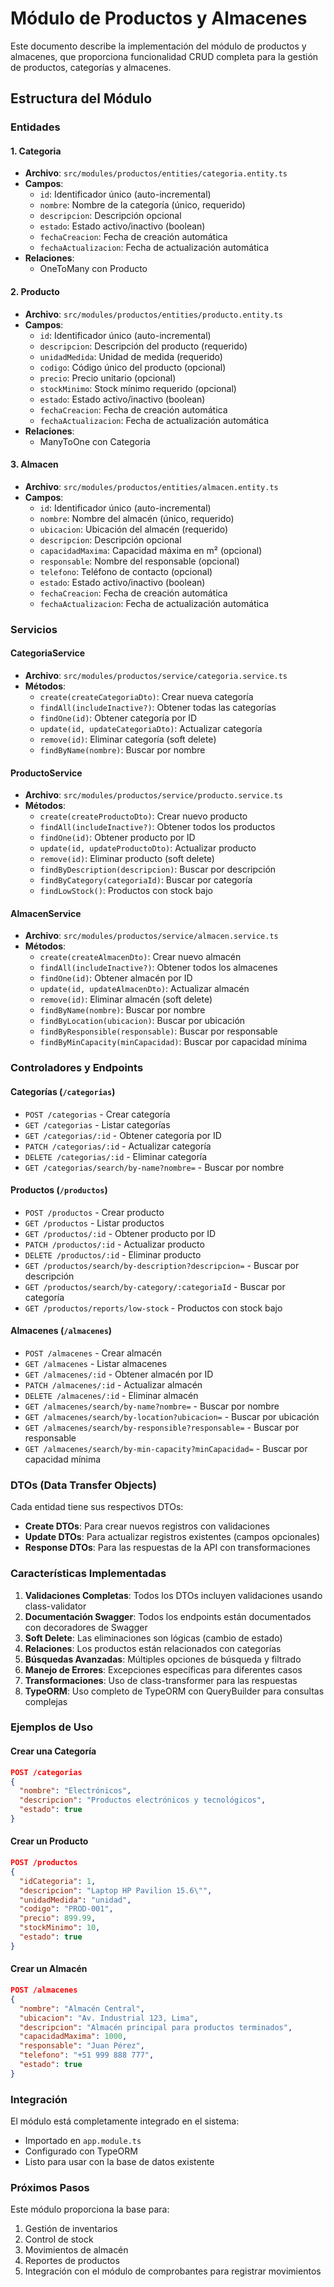 # Módulo de Productos y Almacenes

Este documento describe la implementación del módulo de productos y almacenes, que proporciona funcionalidad CRUD completa para la gestión de productos, categorías y almacenes.

## Estructura del Módulo

### Entidades

#### 1. Categoria
- **Archivo**: `src/modules/productos/entities/categoria.entity.ts`
- **Campos**:
  - `id`: Identificador único (auto-incremental)
  - `nombre`: Nombre de la categoría (único, requerido)
  - `descripcion`: Descripción opcional
  - `estado`: Estado activo/inactivo (boolean)
  - `fechaCreacion`: Fecha de creación automática
  - `fechaActualizacion`: Fecha de actualización automática
- **Relaciones**: 
  - OneToMany con Producto

#### 2. Producto
- **Archivo**: `src/modules/productos/entities/producto.entity.ts`
- **Campos**:
  - `id`: Identificador único (auto-incremental)
  - `descripcion`: Descripción del producto (requerido)
  - `unidadMedida`: Unidad de medida (requerido)
  - `codigo`: Código único del producto (opcional)
  - `precio`: Precio unitario (opcional)
  - `stockMinimo`: Stock mínimo requerido (opcional)
  - `estado`: Estado activo/inactivo (boolean)
  - `fechaCreacion`: Fecha de creación automática
  - `fechaActualizacion`: Fecha de actualización automática
- **Relaciones**: 
  - ManyToOne con Categoria

#### 3. Almacen
- **Archivo**: `src/modules/productos/entities/almacen.entity.ts`
- **Campos**:
  - `id`: Identificador único (auto-incremental)
  - `nombre`: Nombre del almacén (único, requerido)
  - `ubicacion`: Ubicación del almacén (requerido)
  - `descripcion`: Descripción opcional
  - `capacidadMaxima`: Capacidad máxima en m² (opcional)
  - `responsable`: Nombre del responsable (opcional)
  - `telefono`: Teléfono de contacto (opcional)
  - `estado`: Estado activo/inactivo (boolean)
  - `fechaCreacion`: Fecha de creación automática
  - `fechaActualizacion`: Fecha de actualización automática

### Servicios

#### CategoriaService
- **Archivo**: `src/modules/productos/service/categoria.service.ts`
- **Métodos**:
  - `create(createCategoriaDto)`: Crear nueva categoría
  - `findAll(includeInactive?)`: Obtener todas las categorías
  - `findOne(id)`: Obtener categoría por ID
  - `update(id, updateCategoriaDto)`: Actualizar categoría
  - `remove(id)`: Eliminar categoría (soft delete)
  - `findByName(nombre)`: Buscar por nombre

#### ProductoService
- **Archivo**: `src/modules/productos/service/producto.service.ts`
- **Métodos**:
  - `create(createProductoDto)`: Crear nuevo producto
  - `findAll(includeInactive?)`: Obtener todos los productos
  - `findOne(id)`: Obtener producto por ID
  - `update(id, updateProductoDto)`: Actualizar producto
  - `remove(id)`: Eliminar producto (soft delete)
  - `findByDescription(descripcion)`: Buscar por descripción
  - `findByCategory(categoriaId)`: Buscar por categoría
  - `findLowStock()`: Productos con stock bajo

#### AlmacenService
- **Archivo**: `src/modules/productos/service/almacen.service.ts`
- **Métodos**:
  - `create(createAlmacenDto)`: Crear nuevo almacén
  - `findAll(includeInactive?)`: Obtener todos los almacenes
  - `findOne(id)`: Obtener almacén por ID
  - `update(id, updateAlmacenDto)`: Actualizar almacén
  - `remove(id)`: Eliminar almacén (soft delete)
  - `findByName(nombre)`: Buscar por nombre
  - `findByLocation(ubicacion)`: Buscar por ubicación
  - `findByResponsible(responsable)`: Buscar por responsable
  - `findByMinCapacity(minCapacidad)`: Buscar por capacidad mínima

### Controladores y Endpoints

#### Categorías (`/categorias`)
- `POST /categorias` - Crear categoría
- `GET /categorias` - Listar categorías
- `GET /categorias/:id` - Obtener categoría por ID
- `PATCH /categorias/:id` - Actualizar categoría
- `DELETE /categorias/:id` - Eliminar categoría
- `GET /categorias/search/by-name?nombre=` - Buscar por nombre

#### Productos (`/productos`)
- `POST /productos` - Crear producto
- `GET /productos` - Listar productos
- `GET /productos/:id` - Obtener producto por ID
- `PATCH /productos/:id` - Actualizar producto
- `DELETE /productos/:id` - Eliminar producto
- `GET /productos/search/by-description?descripcion=` - Buscar por descripción
- `GET /productos/search/by-category/:categoriaId` - Buscar por categoría
- `GET /productos/reports/low-stock` - Productos con stock bajo

#### Almacenes (`/almacenes`)
- `POST /almacenes` - Crear almacén
- `GET /almacenes` - Listar almacenes
- `GET /almacenes/:id` - Obtener almacén por ID
- `PATCH /almacenes/:id` - Actualizar almacén
- `DELETE /almacenes/:id` - Eliminar almacén
- `GET /almacenes/search/by-name?nombre=` - Buscar por nombre
- `GET /almacenes/search/by-location?ubicacion=` - Buscar por ubicación
- `GET /almacenes/search/by-responsible?responsable=` - Buscar por responsable
- `GET /almacenes/search/by-min-capacity?minCapacidad=` - Buscar por capacidad mínima

### DTOs (Data Transfer Objects)

Cada entidad tiene sus respectivos DTOs:
- **Create DTOs**: Para crear nuevos registros con validaciones
- **Update DTOs**: Para actualizar registros existentes (campos opcionales)
- **Response DTOs**: Para las respuestas de la API con transformaciones

### Características Implementadas

1. **Validaciones Completas**: Todos los DTOs incluyen validaciones usando class-validator
2. **Documentación Swagger**: Todos los endpoints están documentados con decoradores de Swagger
3. **Soft Delete**: Las eliminaciones son lógicas (cambio de estado)
4. **Relaciones**: Los productos están relacionados con categorías
5. **Búsquedas Avanzadas**: Múltiples opciones de búsqueda y filtrado
6. **Manejo de Errores**: Excepciones específicas para diferentes casos
7. **Transformaciones**: Uso de class-transformer para las respuestas
8. **TypeORM**: Uso completo de TypeORM con QueryBuilder para consultas complejas

### Ejemplos de Uso

#### Crear una Categoría
```json
POST /categorias
{
  "nombre": "Electrónicos",
  "descripcion": "Productos electrónicos y tecnológicos",
  "estado": true
}
```

#### Crear un Producto
```json
POST /productos
{
  "idCategoria": 1,
  "descripcion": "Laptop HP Pavilion 15.6\"",
  "unidadMedida": "unidad",
  "codigo": "PROD-001",
  "precio": 899.99,
  "stockMinimo": 10,
  "estado": true
}
```

#### Crear un Almacén
```json
POST /almacenes
{
  "nombre": "Almacén Central",
  "ubicacion": "Av. Industrial 123, Lima",
  "descripcion": "Almacén principal para productos terminados",
  "capacidadMaxima": 1000,
  "responsable": "Juan Pérez",
  "telefono": "+51 999 888 777",
  "estado": true
}
```

### Integración

El módulo está completamente integrado en el sistema:
- Importado en `app.module.ts`
- Configurado con TypeORM
- Listo para usar con la base de datos existente

### Próximos Pasos

Este módulo proporciona la base para:
1. Gestión de inventarios
2. Control de stock
3. Movimientos de almacén
4. Reportes de productos
5. Integración con el módulo de comprobantes para registrar movimientos